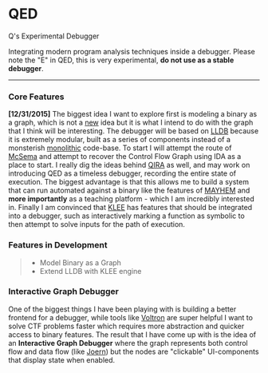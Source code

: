 # QED

Q's Experimental Debugger

Integrating modern program analysis techniques inside a debugger. Please note the "E" in QED, this is very experimental, **do not use as a stable debugger**.
***

### Core Features
**[12/31/2015]** The biggest idea I want to explore first is modeling a binary as a graph, which is not a [new](http://mlsec.org/joern) idea but it is what I intend to do with the graph that I think will be interesting. The debugger will be based on [LLDB](http://lldb.llvm.org) because it is extremely modular, built as a series of components instead of a monsterish [monolithic](https://www.gnu.org/software/gdb/) code-base. To start I will attempt the route of [McSema](https://github.com/trailofbits/mcsema) and attempt to recover the Control Flow Graph using IDA as a place to start. I really dig the ideas behind [QIRA](http://qira.me/) as well, and may work on introducing QED as a timeless debugger, recording the entire state of execution. The biggest advantage is that this allows me to build a system that can run automated against a binary like the features of [MAYHEM](http://users.ece.cmu.edu/~sangkilc/papers/oakland12-cha.pdf) and **more importantly** as a teaching platform - which I am incredibly interested in. Finally I am convinced that [KLEE](http://klee.github.io) has features that should be integrated into a debugger, such as interactively marking a function as symbolic to then attempt to solve inputs for the path of execution. 

### Features in Development
> * Model Binary as a Graph
> * Extend LLDB with KLEE engine

### Interactive Graph Debugger

One of the biggest things I have been playing with is building a better frontend for a debugger, while tools like [Voltron](https://github.com/snare/voltron) are super helpful I want to solve CTF problems faster which requires more abstraction and quicker access to binary features. The result that I have come up with is the idea of an **Interactive Graph Debugger** where the graph represents both control flow and data flow (like [Joern](mlsec.org)) but the nodes are "clickable" UI-components that display state when enabled. 